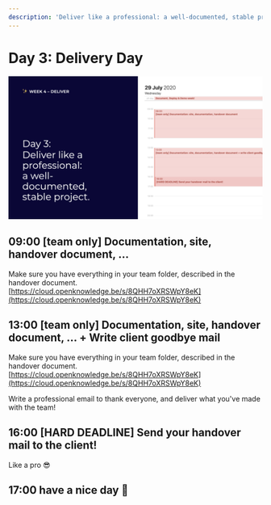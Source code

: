 ```yaml
---
description: 'Deliver like a professional: a well-documented, stable project.'
---
```


# Day 3: Delivery Day

![Deliver like a professional: a well-documented, stable project.](../../.gitbook/assets/osoc-2020-cal-week-4.003.jpeg)

## 09:00 \[team only\] Documentation, site, handover document, ... 

Make sure you have everything in your team folder, described in the handover document. [https://cloud.openknowledge.be/s/8QHH7oXRSWpY8eK](https://cloud.openknowledge.be/s/8QHH7oXRSWpY8eK)

## 13:00 \[team only\] Documentation, site, handover document, ... + Write client goodbye mail

Make sure you have everything in your team folder, described in the handover document. [https://cloud.openknowledge.be/s/8QHH7oXRSWpY8eK](https://cloud.openknowledge.be/s/8QHH7oXRSWpY8eK)

Write a professional email to thank everyone, and deliver what you've made with the team!

## 16:00 \[HARD DEADLINE\] Send your handover mail to the client!

Like a pro 😎 

## 17:00 have a nice day 🥳

